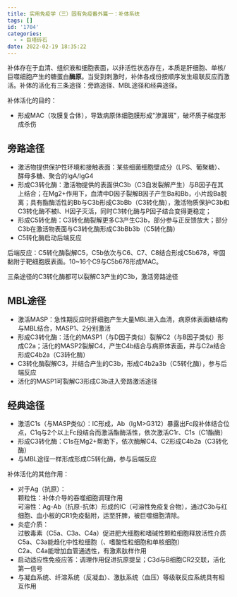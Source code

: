 ```yaml
---
title: 实用免疫学（三）固有免疫番外篇一：补体系统
tags: []
id: '1704'
categories:
  - - 巨塔砖石
date: 2022-02-19 18:35:22
---
```


补体存在于血清、组织液和细胞表面，以非活性状态存在，本质是肝细胞、单核/巨噬细胞产生的糖蛋白**酶原**。当受到刺激时，补体各成份按顺序发生级联反应而激活。补体的活化有三条途径：旁路途径、MBL途径和经典途径。

补体活化的目的：

*   形成MAC（攻膜复合体），导致病原体细胞膜形成"渗漏斑"，破坏质子梯度形成杀伤

## 旁路途径

*   激活物提供保护性环境和接触表面：某些细菌细胞壁成分（LPS、葡聚糖）、酵母多糖、聚合的IgA/IgG4
*   形成C3转化酶：激活物提供的表面供C3b（C3自发裂解产生）与B因子在其上结合；在Mg2+作用下，血清中D因子裂解B因子产生Ba和Bb，小片段Ba脱离；具有酯酶活性的Bb与C3b形成C3bBb（C3转化酶），激活物质保护C3b和C3转化酶不被I、H因子灭活，同时C3转化酶与P因子结合变得更稳定；
*   形成C5转化酶：C3转化酶裂解更多C3产生C3b，部分参与正反馈放大；部分C3b在激活物表面与C3转化酶形成C3bBb3b（C5转化酶）
*   C5转化酶启动后端反应

后端反应：C5转化酶裂解C5，C5b依次与C6、C7、C8结合形成C5b678，牢固黏附于靶细胞膜表面。10~16个C9与C5b678形成MAC。

三条途径的C3转化酶都可以裂解C3产生的C3b，激活旁路途径

## MBL途径

*   激活MASP：急性期反应时肝细胞产生大量MBL进入血清，病原体表面糖结构与MBL结合，MASP1、2分别激活
*   形成C3转化酶：活化的MASP1（与D因子类似）裂解C2（与B因子类似）形成C2a；活化的MASP2裂解C4，产生C4b结合与病原体表面，并与C2a结合形成C4b2a（C3转化酶）
*   C3转化酶裂解C3，并结合产生的C3b，形成C4b2a3b（C5转化酶），参与后端反应
*   活化的MASP1可裂解C3形成C3b进入旁路激活途径

## 经典途径

*   激活C1s（与MASP类似）：IC形成，Ab（IgM>G312）暴露出Fc段补体结合位点，C1q与2个以上Fc段结合而激活酯酶活性，依次激活C1r、C1s（C1酯酶）
*   形成C3转化酶：C1s在Mg2+帮助下，依次酶解C4、C2形成C4b2a（C3转化酶）
*   与MBL途径一样形成形成C5转化酶，参与后端反应

补体活化的其他作用：

*   对于Ag（抗原）：  
    颗粒性：补体介导的吞噬细胞调理作用  
    可溶性：Ag-Ab（抗原-抗体）形成的IC（可溶性免疫复合物），通过C3b与红细胞、血小板的CR1免疫黏附，运至肝脾，被巨噬细胞清除。
*   炎症介质：  
    过敏毒素（C5a、C3a、C4a）促进肥大细胞和嗜碱性颗粒细胞释放活性介质  
    C5a、C3a能趋化中性粒细胞（、嗜酸性粒细胞和单核细胞）  
    C2a、C4a能增加血管通透性，有激素肽样作用
*   启动适应性免疫应答：调理作用促进抗原提呈；C3d与B细胞CR2交联，活化第一信号
*   与凝血系统、纤溶系统（反凝血）、激肽系统（血压）等级联反应系统具有相互作用